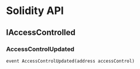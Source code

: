 # Solidity API

## IAccessControlled

### AccessControlUpdated

```solidity
event AccessControlUpdated(address accessControl)
```


